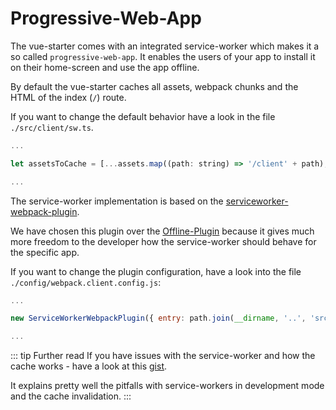 # Progressive-Web-App

The vue-starter comes with an integrated service-worker which makes it a so called `progressive-web-app`.
It enables the users of your app to install it on their home-screen and use the app offline.

By default the vue-starter caches all assets, webpack chunks and the HTML of the index (`/`) route.

If you want to change the default behavior have a look in the file `./src/client/sw.ts`.

```js
...

let assetsToCache = [...assets.map((path: string) => '/client' + path), '../', '../manifest.json'];

...
```

The service-worker implementation is based on the [serviceworker-webpack-plugin](https://github.com/oliviertassinari/serviceworker-webpack-plugin).

We have chosen this plugin over the [Offline-Plugin](https://github.com/NekR/offline-plugin) because it gives much more
freedom to the developer how the service-worker should behave for the specific app.

If you want to change the plugin configuration, have a look into the file `./config/webpack.client.config.js`:

```js
...

new ServiceWorkerWebpackPlugin({ entry: path.join(__dirname, '..', 'src/client/sw.ts') }),

...
```

::: tip Further read
If you have issues with the service-worker and how the cache works - have a look at this [gist](https://gist.github.com/Rich-Harris/fd6c3c73e6e707e312d7c5d7d0f3b2f9).

It explains pretty well the pitfalls with service-workers in development mode and the cache invalidation.
:::
